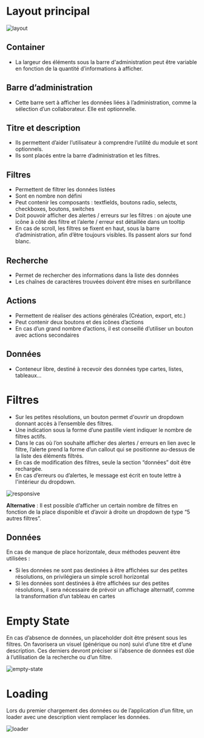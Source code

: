 # Layout principal
![layout](guidelines/components/templates/list-filter-create/images/layout.png)

## Container
- La largeur des éléments sous la barre d'administration peut être variable en fonction de la quantité d’informations à afficher.

## Barre d’administration
- Cette barre sert à afficher les données liées à l’administration, comme la sélection d’un collaborateur. Elle est optionnelle.

## Titre et description
- Ils permettent d’aider l’utilisateur à comprendre l’utilité du module et sont optionnels.
- Ils sont placés entre la barre d’administration et les filtres.

## Filtres
- Permettent de filtrer les données listées
- Sont en nombre non défini
- Peut contenir les composants : textfields, boutons radio, selects, checkboxes, boutons, switches
- Doit pouvoir afficher des alertes / erreurs sur les filtres : on ajoute une icône à côté des filtre et l’alerte / erreur est détaillée dans un tooltip
- En cas de scroll, les filtres se fixent en haut, sous la barre d’administration, afin d’être toujours visibles. Ils passent alors sur fond blanc.

## Recherche
- Permet de rechercher des informations dans la liste des données
- Les chaînes de caractères trouvées doivent être mises en surbrillance

## Actions
- Permettent de réaliser des actions générales (Création, export, etc.)
- Peut contenir deux boutons et des icônes d’actions
- En cas d’un grand nombre d’actions, il est conseillé d’utiliser un bouton avec actions secondaires

## Données
- Conteneur libre, destiné à recevoir des données type cartes, listes, tableaux…

# Filtres
- Sur les petites résolutions, un bouton permet d'ouvrir un dropdown donnant accès à l’ensemble des filtres.
- Une indication sous la forme d’une pastille vient indiquer le nombre de filtres actifs.
- Dans le cas où l’on souhaite afficher des alertes / erreurs en lien avec le filtre, l’alerte prend la forme d’un callout qui se positionne au-dessus de la liste des éléments filtrés.
- En cas de modification des filtres, seule la section “données” doit être rechargée.
- En cas d’erreurs ou d’alertes, le message est écrit en toute lettre à l'intérieur du dropdown.  

![responsive](guidelines/components/templates/list-filter-create/images/responsive.png)

**Alternative** : Il est possible d’afficher un certain nombre de filtres en fonction de la place disponible et d’avoir à droite un dropdown de type “5 autres filtres”.

## Données
En cas de manque de place horizontale, deux méthodes peuvent être utilisées :
- Si les données ne sont pas destinées à être affichées sur des petites résolutions, on privilégiera un simple scroll horizontal
- Si les données sont destinées à être affichées sur des petites résolutions, il sera nécessaire de prévoir un affichage alternatif, comme la transformation d’un tableau en cartes

# Empty State
En cas d’absence de données, un placeholder doit être présent sous les filtres. On favorisera un visuel (générique ou non) suivi d’une titre et d’une description. Ces derniers devront préciser si l’absence de données est dûe à l’utilisation de la recherche ou d’un filtre.

![empty-state](guidelines/components/templates/list-filter-create/images/empty-state.png)

# Loading
Lors du premier chargement des données ou de l’application d’un filtre, un loader avec une description vient remplacer les données.

![loader](guidelines/components/templates/list-filter-create/images/loader.png)

